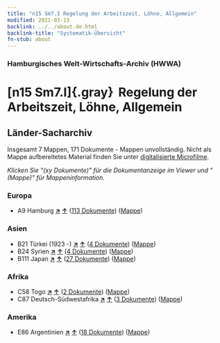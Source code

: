 ```yaml
---
title: "n15 Sm7.I Regelung der Arbeitszeit, Löhne, Allgemein"
modified: 2021-03-13
backlink: ../../about.de.html
backlink-title: "Systematik-Übersicht"
fn-stub: about
---
```


### Hamburgisches Welt-Wirtschafts-Archiv (HWWA)

# [n15 Sm7.I]{.gray}&#8201; Regelung der Arbeitszeit, Löhne, Allgemein&#160; 







## Länder-Sacharchiv




Insgesamt 7 Mappen, 171 Dokumente - Mappen unvollständig.
Nicht als Mappe aufbereitetes Material finden Sie unter [digitalisierte Microfilme](/film/h1_sh.de.html).

_Klicken Sie "(xy Dokumente)" für die Dokumentanzeige im Viewer und "(Mappe)" für Mappeninformation._




### Europa

- A9 Hamburg [**&nearr;**](../../../geo/i/140905/about.de.html "Hamburg (alle Mappen)") [**&uarr;**](../../../geo/about.de.html#A9 "Ländersystematik") (<a href="https://pm20.zbw.eu/iiifview/folder/sh/140905,145168" title="über: Hamburg : Regelung der Arbeitszeit, Löhne, Allgemein" target="_blank">113 Dokumente</a>) ([Mappe](../../../../folder/sh/1409xx/140905/1451xx/145168/about.de.html))

### Asien

- B21 Türkei (1923 -) [**&nearr;**](../../../geo/i/141111/about.de.html "Türkei (1923 -) (alle Mappen)") [**&uarr;**](../../../geo/about.de.html#B21 "Ländersystematik") (<a href="https://pm20.zbw.eu/iiifview/folder/sh/141111,145168" title="über: Türkei (1923 -) : Regelung der Arbeitszeit, Löhne, Allgemein" target="_blank">4 Dokumente</a>) ([Mappe](../../../../folder/sh/1411xx/141111/1451xx/145168/about.de.html))
- B24 Syrien [**&nearr;**](../../../geo/i/141114/about.de.html "Syrien (alle Mappen)") [**&uarr;**](../../../geo/about.de.html#B24 "Ländersystematik") (<a href="https://pm20.zbw.eu/iiifview/folder/sh/141114,145168" title="über: Syrien : Regelung der Arbeitszeit, Löhne, Allgemein" target="_blank">4 Dokumente</a>) ([Mappe](../../../../folder/sh/1411xx/141114/1451xx/145168/about.de.html))
- B111 Japan [**&nearr;**](../../../geo/i/141272/about.de.html "Japan (alle Mappen)") [**&uarr;**](../../../geo/about.de.html#B111 "Ländersystematik") (<a href="https://pm20.zbw.eu/iiifview/folder/sh/141272,145168" title="über: Japan : Regelung der Arbeitszeit, Löhne, Allgemein" target="_blank">27 Dokumente</a>) ([Mappe](../../../../folder/sh/1412xx/141272/1451xx/145168/about.de.html))

### Afrika

- C58 Togo [**&nearr;**](../../../geo/i/141408/about.de.html "Togo (alle Mappen)") [**&uarr;**](../../../geo/about.de.html#C58 "Ländersystematik") (<a href="https://pm20.zbw.eu/iiifview/folder/sh/141408,145168" title="über: Togo : Regelung der Arbeitszeit, Löhne, Allgemein" target="_blank">2 Dokumente</a>) ([Mappe](../../../../folder/sh/1414xx/141408/1451xx/145168/about.de.html))
- C87 Deutsch-Südwestafrika [**&nearr;**](../../../geo/i/141450/about.de.html "Deutsch-Südwestafrika (alle Mappen)") [**&uarr;**](../../../geo/about.de.html#C87 "Ländersystematik") (<a href="https://pm20.zbw.eu/iiifview/folder/sh/141450,145168" title="über: Deutsch-Südwestafrika : Regelung der Arbeitszeit, Löhne, Allgemein" target="_blank">3 Dokumente</a>) ([Mappe](../../../../folder/sh/1414xx/141450/1451xx/145168/about.de.html))

### Amerika

- E86 Argentinien [**&nearr;**](../../../geo/i/141692/about.de.html "Argentinien (alle Mappen)") [**&uarr;**](../../../geo/about.de.html#E86 "Ländersystematik") (<a href="https://pm20.zbw.eu/iiifview/folder/sh/141692,145168" title="über: Argentinien : Regelung der Arbeitszeit, Löhne, Allgemein" target="_blank">18 Dokumente</a>) ([Mappe](../../../../folder/sh/1416xx/141692/1451xx/145168/about.de.html))








